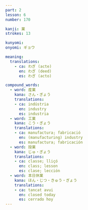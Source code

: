 ```yaml
---
part: 2
lesson: 6
number: 170

kanji: 業
strokes: 13

kunyomi:
onyomi: ギョウ

meaning:
  translations:
    - ca: わぎ (acte)
      en: わぎ (deed)
      es: わぎ (acto)

compound_words:
  - word: 産業
    kana: さん・ぎょう
    translations:
    - ca: indústria
      en: industry
      es: industria
  - word: 工業
    kana: こう・ぎょう
    translations:
    - ca: manufactura; fabricació
      en: (manufacturing) industry​
      es: manufactura; fabricación
  - word: 授業
    kana: じゅ・ぎょう
    translations:
    - ca: classe; lliçó
      en: class; lesson
      es: clase; lección
  - word: 本日休業
    kana: ほん・じつ・きゅう・ぎょう
    translations:
    - ca: tancat avui
      en: closed today
      es: cerrado hoy
---
```

